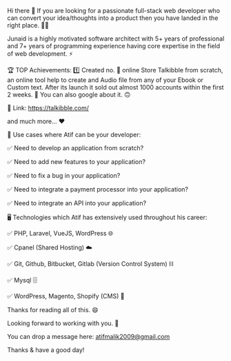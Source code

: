 Hi there 👋
If you are looking for a passionate full-stack web developer who can convert your idea/thoughts into a product then you have landed in the right place. 👨‍💻

Junaid is a highly motivated software architect with 5+ years of professional and 7+ years of programming experience having core expertise in the field of web development. ⚡

🏆 TOP Achievements:
  1️⃣ Created no. 🥇 online Store  Talkibble from scratch, an online tool help to create and Audio file from any of your Ebook or Custom text. After its launch it sold out almost 1000 accounts within the first 2 weeks. 🚀 You can also google about it. 🙃
  
🔗 Link: https://talkibble.com/

and much more... ❤️

📢 Use cases where Atif can be your developer:

✅ Need to develop an application from scratch?

✅ Need to add new features to your application?

✅ Need to fix a bug in your application?

✅ Need to integrate a payment processor into your application?

✅ Need to integrate an API into your application?

🖥️ Technologies which Atif has extensively used throughout his career:

✅ PHP, Laravel, VueJS, WordPress 🌐

✅ Cpanel (Shared Hosting) ☁️

✅ Git, Github, Bitbucket, Gitlab (Version Control System) ⛓️

✅ Mysql 🗄️

✅ WordPress, Magento, Shopify (CMS) 🧲

Thanks for reading all of this. 😄

Looking forward to working with you. 🤝

You can drop a message here: atifmalik2009@gmail.com

Thanks & have a good day!
